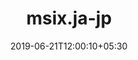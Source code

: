 ---
title: "msix.ja-jp"
date: 2019-06-21T12:00:10+05:30
type: "organisations"
org_name: "Microsoft Docs"
repo_desc: "MSIX"
repo_link: https://github.com/MicrosoftDocs/msix.ja-jp
---